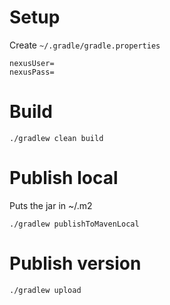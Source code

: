 # Setup

Create  `~/.gradle/gradle.properties`

```
nexusUser=
nexusPass=
```

# Build

```
./gradlew clean build
```


# Publish local

Puts the jar in ~/.m2

```
./gradlew publishToMavenLocal
```


# Publish version

```
./gradlew upload
```

